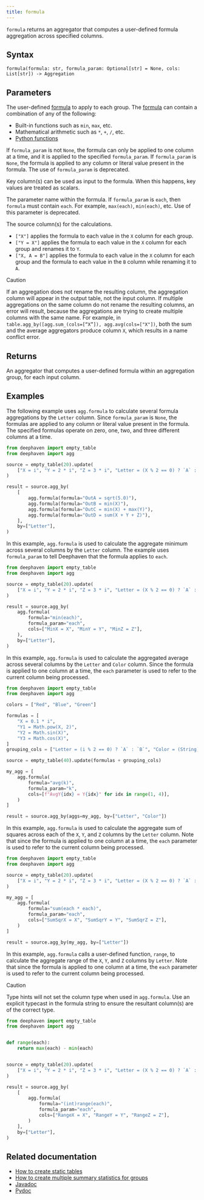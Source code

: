 ```yaml
---
title: formula
---
```


`formula` returns an aggregator that computes a user-defined formula aggregation across specified columns.

## Syntax

```syntax
formula(formula: str, formula_param: Optional[str] = None, cols: List[str]) -> Aggregation
```

## Parameters

<ParamTable>
<Param name="formula" type="str">

The user-defined [formula](../../../how-to-guides/formulas.md) to apply to each group. The [formula](../../../how-to-guides/formulas.md) can contain a combination of any of the following:

- Built-in functions such as `min`, `max`, etc.
- Mathematical arithmetic such as `*`, `+`, `/`, etc.
- [Python functions](../../../how-to-guides/python-functions.md)

If `formula_param` is not `None`, the formula can only be applied to one column at a time, and it is applied to the specified `formula_param`. If `formula_param` is `None`, the formula is applied to any column or literal value present in the formula. The use of `formula_param` is deprecated.

Key column(s) can be used as input to the formula. When this happens, key values are treated as scalars.

</Param>
<Param name="formula_param" type="str">

The parameter name within the formula. If `formula_param` is `each`, then `formula` must contain `each`. For example, `max(each)`, `min(each)`, etc. Use of this parameter is deprecated.

</Param>
<Param name="cols" type="list[str]">

The source column(s) for the calculations.

- `["X"]` applies the formula to each value in the `X` column for each group.
- `["Y = X"]` applies the formula to each value in the `X` column for each group and renames it to `Y`.
- `["X, A = B"]` applies the formula to each value in the `X` column for each group and the formula to each value in the `B` column while renaming it to `A`.

</Param>
</ParamTable>

> [!CAUTION]
> If an aggregation does not rename the resulting column, the aggregation column will appear in the output table, not the input column. If multiple aggregations on the same column do not rename the resulting columns, an error will result, because the aggregations are trying to create multiple columns with the same name. For example, in `table.agg_by([agg.sum_(cols=[“X”]), agg.avg(cols=["X"])`, both the sum and the average aggregators produce column `X`, which results in a name conflict error.

## Returns

An aggregator that computes a user-defined formula within an aggregation group, for each input column.

## Examples

The following example uses `agg.formula` to calculate several formula aggregations by the `Letter` column. Since `formula_param` is `None`, the formulas are applied to any column or literal value present in the formula. The specified formulas operate on zero, one, two, and three different columns at a time.

```python order=source,result
from deephaven import empty_table
from deephaven import agg

source = empty_table(20).update(
    ["X = i", "Y = 2 * i", "Z = 3 * i", "Letter = (X % 2 == 0) ? `A` : `B`"]
)

result = source.agg_by(
    [
        agg.formula(formula="OutA = sqrt(5.0)"),
        agg.formula(formula="OutB = min(X)"),
        agg.formula(formula="OutC = min(X) + max(Y)"),
        agg.formula(formula="OutD = sum(X + Y + Z)"),
    ],
    by=["Letter"],
)
```

In this example, `agg.formula` is used to calculate the aggregate minimum across several columns by the `Letter` column. The example uses `formula_param` to tell Deephaven that the formula applies to `each`.

```python order=source,result
from deephaven import empty_table
from deephaven import agg

source = empty_table(20).update(
    ["X = i", "Y = 2 * i", "Z = 3 * i", "Letter = (X % 2 == 0) ? `A` : `B`"]
)

result = source.agg_by(
    agg.formula(
        formula="min(each)",
        formula_param="each",
        cols=["MinX = X", "MinY = Y", "MinZ = Z"],
    ),
    by=["Letter"],
)
```

In this example, `agg.formula` is used to calculate the aggregated average across several columns by the `Letter` and `Color` column. Since the formula is applied to one column at a time, the `each` parameter is used to refer to the current column being processed.

```python order=source,result
from deephaven import empty_table
from deephaven import agg

colors = ["Red", "Blue", "Green"]

formulas = [
    "X = 0.1 * i",
    "Y1 = Math.pow(X, 2)",
    "Y2 = Math.sin(X)",
    "Y3 = Math.cos(X)",
]
grouping_cols = ["Letter = (i % 2 == 0) ? `A` : `B`", "Color = (String)colors[i % 3]"]

source = empty_table(40).update(formulas + grouping_cols)

my_agg = [
    agg.formula(
        formula="avg(k)",
        formula_param="k",
        cols=[f"AvgY{idx} = Y{idx}" for idx in range(1, 4)],
    )
]

result = source.agg_by(aggs=my_agg, by=["Letter", "Color"])
```

In this example, `agg.formula` is used to calculate the aggregate sum of squares across each of the `X`, `Y`, and `Z` columns by the `Letter` column. Note that since the formula is applied to one column at a time, the `each` parameter is used to refer to the current column being processed.

```python order=source,result
from deephaven import empty_table
from deephaven import agg

source = empty_table(20).update(
    ["X = i", "Y = 2 * i", "Z = 3 * i", "Letter = (X % 2 == 0) ? `A` : `B`"]
)

my_agg = [
    agg.formula(
        formula="sum(each * each)",
        formula_param="each",
        cols=["SumSqrX = X", "SumSqrY = Y", "SumSqrZ = Z"],
    )
]

result = source.agg_by(my_agg, by=["Letter"])
```

In this example, `agg.formula` calls a user-defined function, `range`, to calculate the aggregate range of the `X`, `Y`, and `Z` columns by `Letter`. Note that since the formula is applied to one column at a time, the `each` parameter is used to refer to the current column being processed.

> [!CAUTION]
> Type hints will not set the column type when used in `agg.formula`. Use an explicit typecast in the formula string to ensure the resultant column(s) are of the correct type.

```python order=source,result
from deephaven import empty_table
from deephaven import agg


def range(each):
    return max(each) - min(each)


source = empty_table(20).update(
    ["X = i", "Y = 2 * i", "Z = 3 * i", "Letter = (X % 2 == 0) ? `A` : `B`"]
)

result = source.agg_by(
    [
        agg.formula(
            formula="(int)range(each)",
            formula_param="each",
            cols=["RangeX = X", "RangeY = Y", "RangeZ = Z"],
        )
    ],
    by=["Letter"],
)
```

## Related documentation

- [How to create static tables](../../../how-to-guides/new-and-empty-table.md)
- [How to create multiple summary statistics for groups](../../../how-to-guides/combined-aggregations.md)
- [Javadoc](https://deephaven.io/core/javadoc/io/deephaven/api/agg/Aggregation.html#AggFormula(java.lang.String,java.lang.String,java.lang.String...))
- [Pydoc](/core/pydoc/code/deephaven.agg.html#deephaven.agg.formula)
